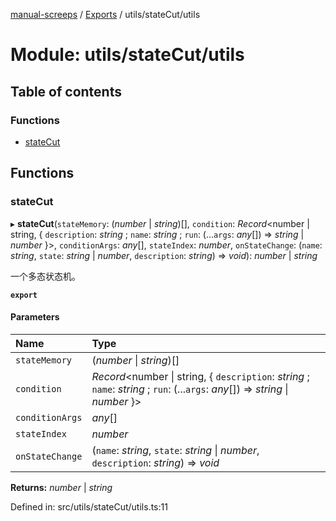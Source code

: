 [manual-screeps](../README.md) / [Exports](../modules.md) / utils/stateCut/utils

# Module: utils/stateCut/utils

## Table of contents

### Functions

- [stateCut](utils_statecut_utils.md#statecut)

## Functions

### stateCut

▸ **stateCut**(`stateMemory`: (*number* \| *string*)[], `condition`: *Record*<number \| string, { `description`: *string* ; `name`: *string* ; `run`: (...`args`: *any*[]) => *string* \| *number*  }\>, `conditionArgs`: *any*[], `stateIndex`: *number*, `onStateChange`: (`name`: *string*, `state`: *string* \| *number*, `description`: *string*) => *void*): *number* \| *string*

一个多态状态机。

**`export`**

#### Parameters

| Name | Type |
| :------ | :------ |
| `stateMemory` | (*number* \| *string*)[] |
| `condition` | *Record*<number \| string, { `description`: *string* ; `name`: *string* ; `run`: (...`args`: *any*[]) => *string* \| *number*  }\> |
| `conditionArgs` | *any*[] |
| `stateIndex` | *number* |
| `onStateChange` | (`name`: *string*, `state`: *string* \| *number*, `description`: *string*) => *void* |

**Returns:** *number* \| *string*

Defined in: src/utils/stateCut/utils.ts:11
